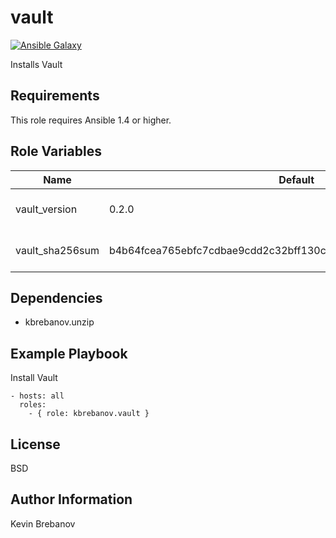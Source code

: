 vault
=====

[![Ansible Galaxy](https://img.shields.io/badge/galaxy-kbrebanov.vault-660198.svg)](https://galaxy.ansible.com/list#/roles/3561)

Installs Vault

Requirements
------------

This role requires Ansible 1.4 or higher.

Role Variables
--------------

| Name             | Default                                                          | Description                  |
|------------------|------------------------------------------------------------------|------------------------------|
| vault_version    | 0.2.0                                                            | Version of Vault to install  |
| vault_sha256sum  | b4b64fcea765ebfc7cdbae9cdd2c32bff130ca51f15b9cf47194f112fd5515cf | SHA 256 checksum of package  |

Dependencies
------------

- kbrebanov.unzip

Example Playbook
----------------

Install Vault
```
- hosts: all
  roles:
    - { role: kbrebanov.vault }
```

License
-------

BSD

Author Information
------------------

Kevin Brebanov
